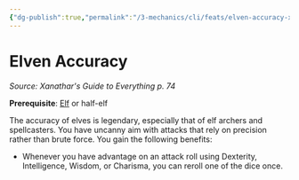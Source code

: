 ```yaml
---
{"dg-publish":true,"permalink":"/3-mechanics/cli/feats/elven-accuracy-xge/","tags":["ttrpg-cli/compendium/src/5e/xge","ttrpg-cli/feat"],"created":"2025-03-01T17:25:18.304-05:00","updated":"2025-03-01T18:44:36.637-05:00"}
---
```


# Elven Accuracy
*Source: Xanathar's Guide to Everything p. 74*  

**Prerequisite**: [Elf](3-Mechanics/CLI/races/elf-xphb.md) or half-elf

The accuracy of elves is legendary, especially that of elf archers and spellcasters. You have uncanny aim with attacks that rely on precision rather than brute force. You gain the following benefits:

- Whenever you have advantage on an attack roll using Dexterity, Intelligence, Wisdom, or Charisma, you can reroll one of the dice once.